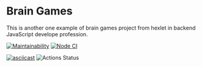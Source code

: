 # Brain Games

This is another one example of brain games project from hexlet in backend JavaScript develope profession.

[![Maintainability](https://api.codeclimate.com/v1/badges/a99a88d28ad37a79dbf6/maintainability)](https://codeclimate.com/github/seth2810/backend-project-lvl1/maintainability)
[![Node CI](https://github.com/seth2810/backend-project-lvl1/workflows/Node.js%20CI/badge.svg)](https://github.com/seth2810/backend-project-lvl1/actions)

[![asciicast](https://asciinema.org/a/prNZFSBk5gwxue3TKju8xpSha.svg)](https://asciinema.org/a/prNZFSBk5gwxue3TKju8xpSha)
![Actions Status](#https://github.com/seth2810/backend-project-lvl1/workflows/hexlet-check/badge.svg)
